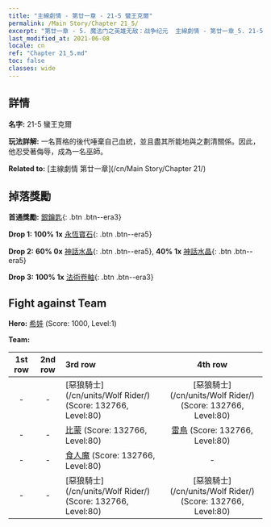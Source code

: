 ```yaml
---
title: "主線劇情 - 第廿一章 - 21-5 蠻王克爾"
permalink: /Main Story/Chapter 21_5/
excerpt: "第廿一章 - 5. 魔法门之英雄无敌：战争纪元  主線劇情 - 第廿一章_5. 21-5 蠻王克爾"
last_modified_at: 2021-06-08
locale: cn
ref: "Chapter 21_5.md"
toc: false
classes: wide
---
```


## 詳情

 **名字:** 21-5 蠻王克爾

 **玩法詳解:** 一名賈格的後代唾棄自己血統，並且盡其所能地與之劃清關係。因此，他忍受著侮辱，成為一名巫師。

 **Related to:** [主線劇情 第廿一章](/cn/Main Story/Chapter 21/)

## 掉落獎勵

 **首通獎勵:** [銀鑰匙](/cn/Items/con_693/){: .btn .btn--era3}

 **Drop 1:** **100% 1x** [永恆寶石](/cn/Items/mat_72/){: .btn .btn--era5}

 **Drop 2:** **60% 0x** [神話水晶](/cn/Items/mat_66/){: .btn .btn--era5}, **40% 1x** [神話水晶](/cn/Items/mat_66/){: .btn .btn--era5}

 **Drop 3:** **100% 1x** [法術卷軸](/cn/Items/con_694/){: .btn .btn--era3}


## Fight against Team
 **Hero:** [希娃](/cn/heroes/Shiva/) (Score: 1000, Level:1)

 **Team:**


  | 1st row | 2nd row | 3rd row | 4th row |
  |:----:|:----:|:----|:----:|
  | - | - | [惡狼騎士](/cn/units/Wolf Rider/) (Score: 132766, Level:80)  | [惡狼騎士](/cn/units/Wolf Rider/) (Score: 132766, Level:80)  |
  | - | - | [比蒙](/cn/units/Behemoth/) (Score: 132766, Level:80)  | [雷鳥](/cn/units/Roc/) (Score: 132766, Level:80)  |
  | - | - | [食人魔](/cn/units/Ogre/) (Score: 132766, Level:80)  | - |
  | - | - | [惡狼騎士](/cn/units/Wolf Rider/) (Score: 132766, Level:80)  | [惡狼騎士](/cn/units/Wolf Rider/) (Score: 132766, Level:80)  |


